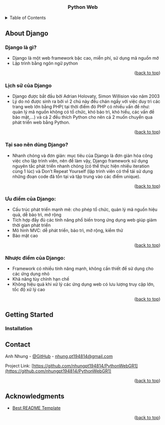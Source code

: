
<a name="readme-top"></a>

<br />
<div align="center">
  <h3 align="center">Python Web</h3>
</div>


<!-- TABLE OF CONTENTS -->
<details>
  <summary>Table of Contents</summary>
  <ol>
    <li>
      <a href="#about-the-project">About Django</a>
      <ul>
        <li><a href="#built-with">Django là gì?</a></li>
        <li><a href="#built-with">Lịch sử của Django</a></li>
        <li><a href="#built-with">Tại sao nên dùng Django?</a></li>
        <li><a href="#built-with">Ưu điểm của Django</a></li>
        <li><a href="#built-with">Nhược điểm của Django</a></li>
      </ul>
    </li>
    <li>
      <a href="#getting-started">Getting Started</a>
      <ul>
        <li><a href="#installation">Installation</a></li>
      </ul>
    </li>
    <li><a href="#acknowledgments">Acknowledgments</a></li>
  </ol>
</details>



<!-- ABOUT THE PROJECT -->
## About Django
### Django là gì?
* Django là một web framework bậc cao, miễn phí, sử dụng mã nguồn mở 
* Lập trình bằng ngôn ngữ python 

<p align="right">(<a href="#readme-top">back to top</a>)</p>

### Lịch sử của Django 
* Django được bắt đầu bởi Adrian Holovaty, Simon Willision vào năm 2003 
* Lý do nó được sinh ra bởi vì 2 chú này đều chán ngấy với việc duy trì các trang web lớn bằng PHP( tại thời điểm đó PHP có nhiều vấn đề như: quản lý mã nguồn không có tổ chức, khó bảo trì, khó hiểu, các vấn đề bảo mật,...) và cả 2 đều thích Python cho nên cả 2 muốn chuyển qua phát triển web bằng Python. 

<p align="right">(<a href="#readme-top">back to top</a>)</p>

### Tại sao nên dùng Django? 
* Nhanh chóng và đơn giản: mục tiêu của Django là đơn giản hóa công việc cho lập trình viên, nên để làm vậy, Django framework sử dụng nguyên tắc phát triển nhanh chóng (có thể thực hiện nhiều iteration cùng 1 lúc) và Don’t Repeat Yourself (lập trình viên có thể tái sử dụng những đoạn code đã tồn tại và tập trung vào các điểm unique). 

<p align="right">(<a href="#readme-top">back to top</a>)</p>

### Ưu điểm của Django: 

* Cấu trúc phát triển mạnh mẽ: cho phép tổ chức, quản lý mã nguồn hiệu quả, dễ bảo trì, mở rộng 
* Tích hợp đầy đủ các tính năng phổ biến trong ứng dụng web giúp giảm thời gian phát triển
* Mô hình MVC: dễ phát triển, bảo trì, mở rộng, kiểm thử 
* Bảo mật cao  

<p align="right">(<a href="#readme-top">back to top</a>)</p>

### Nhược điểm của Django: 

* Framework có nhiều tính năng mạnh, không cần thiết để sử dụng cho các ứng dụng nhỏ 
* Khả năng tùy chỉnh hạn chế  
* Không hiệu quả khi xử lý các ứng dụng web có lưu lượng truy cập lớn, tốc độ xử lý cao 

<p align="right">(<a href="#readme-top">back to top</a>)</p>

<!-- GETTING STARTED -->
## Getting Started

### Installation


<!-- CONTACT -->
## Contact

Anh Nhung - [@GitHub](https://github.com/nhungpt194814) - nhung.pt194814@gmail.com

Project Link: [https://github.com/nhungpt194814/PythonWebGR1](https://github.com/nhungpt194814/PythonWebGR1)

<p align="right">(<a href="#readme-top">back to top</a>)</p>

<!-- ACKNOWLEDGMENTS -->
## Acknowledgments

* [Best README Template](https://github.com/othneildrew/Best-README-Template/blob/master/README.md?plain=1)

<p align="right">(<a href="#readme-top">back to top</a>)</p>
